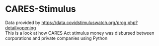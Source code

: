 # CARES-Stimulus

Data provided by https://data.covidstimuluswatch.org/prog.php?detail=opening
<br>This is a look at how CARES Act stimulus money was disbursed between corporations and private companies
using Python</br>
